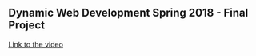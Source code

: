 ## Dynamic Web Development Spring 2018 - Final Project
[Link to the video](https://vimeo.com/259415)
